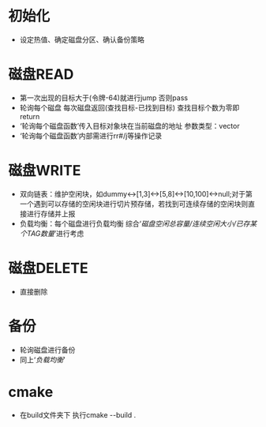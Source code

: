# 初始化
- 设定热值、确定磁盘分区、确认备份策略

# 磁盘READ
- 第一次出现的目标大于(令牌-64)就进行jump 否则pass
- 轮询每个磁盘 每次磁盘返回(查找目标-已找到目标) 查找目标个数为零即return
- ‘轮询每个磁盘函数’传入目标对象块在当前磁盘的地址 参数类型：vector<int>
- ‘轮询每个磁盘函数’内部需进行rr#/j等操作记录

# 磁盘WRITE
- 双向链表：维护空闲块，如dummy<->[1,3]<->[5,8]<->[10,100]<->null;对于第一个遇到可以存储的空闲块进行切片预存储，若找到可连续存储的空闲块则直接进行存储并上报
- 负载均衡：每个磁盘进行负载均衡 综合‘*磁盘空闲总容量/连续空闲大小/已存某个TAG数量*’进行考虑

# 磁盘DELETE
- 直接删除

# 备份
- 轮询磁盘进行备份
- 同上‘*负载均衡*’

# cmake
- 在build文件夹下 执行cmake --build .
